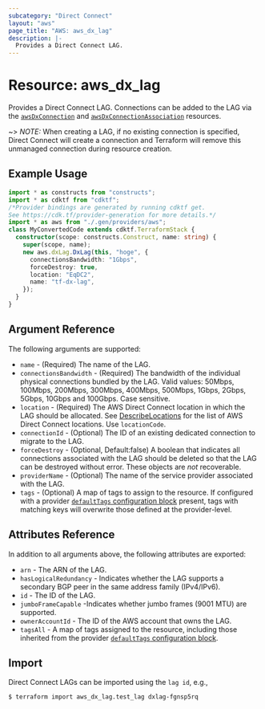```yaml
---
subcategory: "Direct Connect"
layout: "aws"
page_title: "AWS: aws_dx_lag"
description: |-
  Provides a Direct Connect LAG.
---
```


# Resource: aws_dx_lag

Provides a Direct Connect LAG. Connections can be added to the LAG via the [`awsDxConnection`](/docs/providers/aws/r/dx_connection.html) and [`awsDxConnectionAssociation`](/docs/providers/aws/r/dx_connection_association.html) resources.

~> *NOTE:* When creating a LAG, if no existing connection is specified, Direct Connect will create a connection and Terraform will remove this unmanaged connection during resource creation.

## Example Usage

```typescript
import * as constructs from "constructs";
import * as cdktf from "cdktf";
/*Provider bindings are generated by running cdktf get.
See https://cdk.tf/provider-generation for more details.*/
import * as aws from "./.gen/providers/aws";
class MyConvertedCode extends cdktf.TerraformStack {
  constructor(scope: constructs.Construct, name: string) {
    super(scope, name);
    new aws.dxLag.DxLag(this, "hoge", {
      connectionsBandwidth: "1Gbps",
      forceDestroy: true,
      location: "EqDC2",
      name: "tf-dx-lag",
    });
  }
}

```

## Argument Reference

The following arguments are supported:

* `name` - (Required) The name of the LAG.
* `connectionsBandwidth` - (Required) The bandwidth of the individual physical connections bundled by the LAG. Valid values: 50Mbps, 100Mbps, 200Mbps, 300Mbps, 400Mbps, 500Mbps, 1Gbps, 2Gbps, 5Gbps, 10Gbps and 100Gbps. Case sensitive.
* `location` - (Required) The AWS Direct Connect location in which the LAG should be allocated. See [DescribeLocations](https://docs.aws.amazon.com/directconnect/latest/APIReference/API_DescribeLocations.html) for the list of AWS Direct Connect locations. Use `locationCode`.
* `connectionId` - (Optional) The ID of an existing dedicated connection to migrate to the LAG.
* `forceDestroy` - (Optional, Default:false) A boolean that indicates all connections associated with the LAG should be deleted so that the LAG can be destroyed without error. These objects are *not* recoverable.
* `providerName` - (Optional) The name of the service provider associated with the LAG.
* `tags` - (Optional) A map of tags to assign to the resource. If configured with a provider [`defaultTags` configuration block](https://registry.terraform.io/providers/hashicorp/aws/latest/docs#default_tags-configuration-block) present, tags with matching keys will overwrite those defined at the provider-level.

## Attributes Reference

In addition to all arguments above, the following attributes are exported:

* `arn` - The ARN of the LAG.
* `hasLogicalRedundancy` - Indicates whether the LAG supports a secondary BGP peer in the same address family (IPv4/IPv6).
* `id` - The ID of the LAG.
* `jumboFrameCapable` -Indicates whether jumbo frames (9001 MTU) are supported.
* `ownerAccountId` - The ID of the AWS account that owns the LAG.
* `tagsAll` - A map of tags assigned to the resource, including those inherited from the provider [`defaultTags` configuration block](https://registry.terraform.io/providers/hashicorp/aws/latest/docs#default_tags-configuration-block).

## Import

Direct Connect LAGs can be imported using the `lag id`, e.g.,

```
$ terraform import aws_dx_lag.test_lag dxlag-fgnsp5rq
```

<!-- cache-key: cdktf-0.17.0-pre.15 input-7a5a0c7b645cbb161da6b6d87b78de131c35efc43a51c197f616cc9ce835d7f8 -->